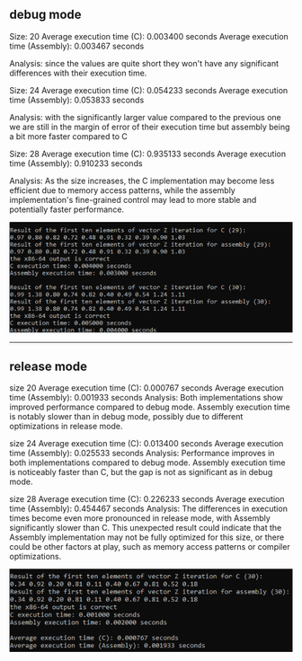 


debug mode 
--------------
Size: 20
Average execution time (C): 0.003400 seconds
Average execution time (Assembly): 0.003467 seconds

Analysis: since the values are quite short they won't have any significant differences with their execution time.


Size: 24
Average execution time (C): 0.054233 seconds
Average execution time (Assembly): 0.053833 seconds

Analysis: with the significantly larger value compared to the previous one we are still in the margin of error of their execution time but assembly being a bit more faster compared to C



Size: 28
Average execution time (C): 0.935133 seconds
Average execution time (Assembly): 0.910233 seconds


Analysis: As the size increases, the C implementation may become less efficient due to memory access patterns, while the assembly implementation's fine-grained control may lead to more stable and potentially faster performance.



![App Screenshot](https://github.com/DawnSingularity/LBYARCH_MP/blob/main/screenshot/Screenshot%20correctness%20debug%20mode.png)


----------------------------------------------------------------------




release mode 
--------------
size 20
Average execution time (C): 0.000767 seconds
Average execution time (Assembly): 0.001933 seconds
Analysis: Both implementations show improved performance compared to debug mode.
	   Assembly execution time is notably slower than in debug mode, possibly due to different optimizations in release mode.


size 24
Average execution time (C): 0.013400 seconds
Average execution time (Assembly): 0.025533 seconds
Analysis: Performance improves in both implementations compared to debug mode.
	  Assembly execution time is noticeably faster than C, but the gap is not as significant as in debug mode.


size 28
Average execution time (C): 0.226233 seconds
Average execution time (Assembly): 0.454467 seconds
Analysis: The differences in execution times become even more pronounced in release mode, with Assembly significantly slower than C. This unexpected result could indicate that the Assembly implementation may not be fully optimized for this size, or there could be other factors at play, such as memory access patterns or compiler optimizations.





![App Screenshot](https://github.com/DawnSingularity/LBYARCH_MP/blob/main/screenshot/screenshot%20correctness%20release%20mode.png)
